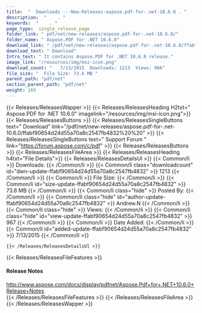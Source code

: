 ```yaml
---
title:  "  Downloads ---New-Releases-aspose.pdf-for-.net-10.6.0 . " 
description:  "    . " 
keywords:  "    . " 
page_type:  single_release_page
folder_link: " pdf/net/new-releases/aspose.pdf-for-.net-10.6.0/"
folder_name: " Aspose.PDF for .NET 10.6.0"
download_link: " /pdf/net/new-releases/aspose.pdf-for-.net-10.6.0/ffabf90654d24d55a70a8c2547fb4832"
download_text: " Download"
Intro_text: " It contains Aspose.PDF for .NET 10.6.0 release."
image_link: "/resources/img/msi-icon.png"
download_count: "   7/13/2015  Downloads: 1213  Views: 966"
file_size: "  File Size: 73.6 MB "
parent_path: "pdf/net"
section_parent_path: "pdf/net"
weight: 169 
---
```


{{< Releases/ReleasesWapper >}}
  {{< Releases/ReleasesHeading H2txt=" Aspose.PDF for .NET 10.6.0" imagelink="/resources/img/msi-icon.png">}}
  {{< Releases/ReleasesButtons >}}
    {{< Releases/ReleasesSingleButtons text=" Download" link="/pdf/net/new-releases/aspose.pdf-for-.net-10.6.0/ffabf90654d24d55a70a8c2547fb4832%20%20" >}}
    {{< Releases/ReleasesSingleButtons text=" Support Forum " link="https://forum.aspose.com/c/pdf" >}}
  {{< Releases/ReleasesButtons >}}
  {{< Releases/ReleasesFileArea >}}
    {{< Releases/ReleasesHeading h4txt="File Details">}}
    {{< Releases/ReleasesDetailsUl >}}
            {{< Common/li  >}} Downloads: {{< /Common/li >}} 
      {{< Common/li class="downloadcount" id="dwn-update-ffabf90654d24d55a70a8c2547fb4832" >}} 1213 {{< /Common/li >}} 
      {{< Common/li  >}} File Size: {{< /Common/li >}} 
      {{< Common/li id="size-update-ffabf90654d24d55a70a8c2547fb4832" >}} 73.6 MB {{< /Common/li >}} 
      {{< Common/li  class="hide" >}} Posted By: {{< /Common/li >}} 
      {{< Common/li class="hide" id="author-update-ffabf90654d24d55a70a8c2547fb4832" >}} Andrew.N {{< /Common/li >}} 
      {{< Common/li class="hide"  >}} Views: {{< /Common/li >}} 
      {{< Common/li class="hide" id="view-update-ffabf90654d24d55a70a8c2547fb4832" >}} 967 {{< /Common/li >}} 
      {{< Common/li  >}} Date Added: {{< /Common/li >}} 
      {{< Common/li id="added-update-ffabf90654d24d55a70a8c2547fb4832" >}} 7/13/2015 {{< /Common/li >}} 

    {{< /Releases/ReleasesDetailsUl >}}

  {{< Releases/ReleasesFileFeatures >}}
      <h4>Release Notes</h4><div><a href="http://www.aspose.com/docs/display/pdfnet/Aspose.Pdf+for+.NET+10.6.0+Release+Notes">http://www.aspose.com/docs/display/pdfnet/Aspose.Pdf+for+.NET+10.6.0+Release+Notes</a></div>
  {{< /Releases/ReleasesFileFeatures >}}
 {{< /Releases/ReleasesFileArea >}}
{{< /Releases/ReleasesWapper >}}


